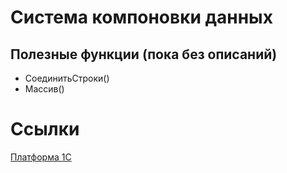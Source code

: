 # Система компоновки данных

## Полезные функции (пока без описаний)

* СоединитьСтроки()
* Массив()

# Ссылки
[Платформа 1С](Платформа%201С.md)